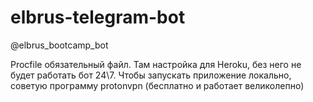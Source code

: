 # elbrus-telegram-bot

@elbrus_bootcamp_bot


Procfile обязательный файл. Там настройка для Heroku, без него не будет работать бот 24\7. 
Чтобы запускать приложение локально, советую программу protonvpn (бесплатно и работает великолепно)
